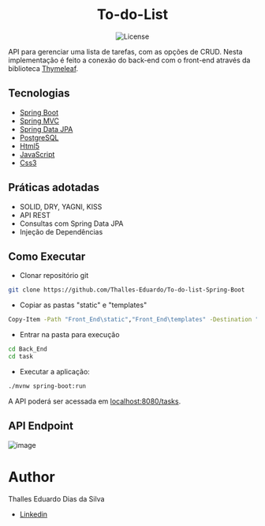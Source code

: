 
<h1 align="center">
  To-do-List
</h1>

<p align="center">
    <img src="https://img.shields.io/static/v1?label=License&message=MIT&color=8257E5&labelColor=000000" alt="License" />
</p>


API para gerenciar uma lista de tarefas, com as opções de CRUD. Nesta implementação é feito a conexão do back-end com o front-end através da biblioteca [Thymeleaf](https://www.thymeleaf.org/documentation.html).


## Tecnologias
 
- [Spring Boot](https://spring.io/projects/spring-boot)
- [Spring MVC](https://docs.spring.io/spring-framework/reference/web/webmvc.html)
- [Spring Data JPA](https://spring.io/projects/spring-data-jpa)
- [PostgreSQL](https://www.postgresql.org/download/)
- [Html5](https://html.com/document/)
- [JavaScript](https://javascript.info/document)
- [Css3](https://www.w3schools.com/cssref/index.php)

## Práticas adotadas

- SOLID, DRY, YAGNI, KISS
- API REST
- Consultas com Spring Data JPA
- Injeção de Dependências

## Como Executar

- Clonar repositório git
```bash
git clone https://github.com/Thalles-Eduardo/To-do-list-Spring-Boot
```
- Copiar as pastas "static" e "templates"
```bash
Copy-Item -Path "Front_End\static","Front_End\templates" -Destination "Back_End\task\src\main\resources" -Recurse
```
- Entrar na pasta para execução
```bash
cd Back_End
cd task
```

- Executar a aplicação:
```bash
./mvnw spring-boot:run
```

A API poderá ser acessada em [localhost:8080/tasks](http://localhost:8080/tasks).

## API Endpoint

![image](https://github.com/Thalles-Eduardo/To-do-list-Spring-Boot/assets/69612509/3e398119-5fbe-4cb2-a698-0f888971a563)


# Author

Thalles Eduardo Dias da Silva

- [Linkedin](https://linkedin.com/in/thalles-eduardo-7297a6237)
